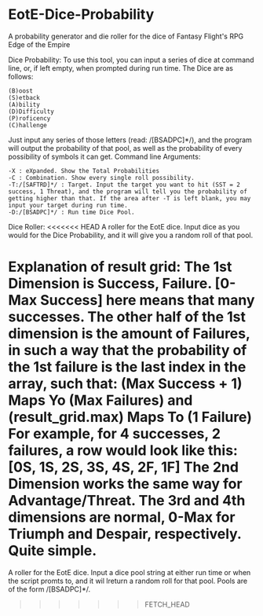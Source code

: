 EotE-Dice-Probability
=====================

A probability generator and die roller for the dice of Fantasy Flight's RPG Edge of the Empire

Dice Probability:
  To use this tool, you can input a series of dice at command line, or, if left empty, when prompted during run time. 
  The Dice are as follows:

    (B)oost
    (S)etback
    (A)bility
    (D)Difficulty
    (P)roficency
    (C)hallenge

Just input any series of those letters (read: /[BSADPC]*/), and the program will output the probability of that pool, as well as the probability of every possibility of symbols it can get.
Command line Arguments:

    -X : eXpanded. Show the Total Probabilities
    -C : Combination. Show every single roll possibility.
    -T:/[SAFTRD]*/ : Target. Input the target you want to hit (SST = 2 success, 1 Threat), and the program will tell you the probability of getting higher than that. If the area after -T is left blank, you may input your target during run time.
    -D:/[BSADPC]*/ : Run time Dice Pool.

Dice Roller:
<<<<<<< HEAD
  A roller for the EotE dice. Input dice as you would for the Dice Probability, and it will give you a random roll of that pool.
  
Explanation of result grid:
 The 1st Dimension is Success, Failure. [0-Max Success] here means that many successes.
 The other half of the 1st dimension is the amount of Failures, in such a way that the probability of the 1st failure is the last index in the array, such that: (Max Success + 1) Maps Yo (Max Failures) and (result_grid.max) Maps To (1 Failure)
 For example, for 4 successes, 2 failures, a row would look like this: [0S, 1S, 2S, 3S, 4S, 2F, 1F]
 The 2nd Dimension works the same way for Advantage/Threat.
 The 3rd and 4th dimensions are normal, 0-Max for Triumph and Despair, respectively.
 Quite simple.
=======
  A roller for the EotE dice. Input a dice pool string at either run time or when the script promts to, and it wil lreturn a random roll for that pool. Pools are of the form /[BSADPC]*/.
>>>>>>> FETCH_HEAD
